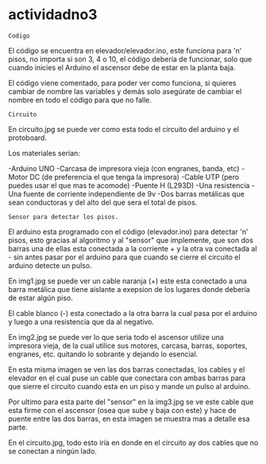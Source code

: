 # actividadno3
	Codigo

El código se encuentra en elevador/elevador.ino, este funciona
para 'n' pisos, no importa si son 3, 4 o 10, el código debería de
funcionar, solo que cuando inicies el Arduino el ascensor debe
de estar en la planta baja.

El código viene comentado, para poder ver como funciona,
si quieres cambiar de nombre las variables y demás solo asegúrate
de cambiar el nombre en todo el código para que no falle.

	Circuito

En circuito.jpg se puede ver como esta todo el circuito del arduino y el protoboard.

Los materiales serian:

-Arduino UNO
-Carcasa de impresora vieja (con engranes, banda, etc)
-Motor DC (de preferencia el que tenga la impresora)
-Cable UTP (pero puedes usar el que mas te acomode)
-Puente H (L293D)
-Una resistencia
-Una fuente de corriente independiente de 9v
-Dos barras metálicas que sean conductoras y del alto del que sera el total de pisos.

	Sensor para detectar los pisos.

El arduino esta programado con el código (elevador.ino)
para detectar 'n' pisos, esto gracias al algoritmo y al "sensor"
que implemente, que son dos barras una de ellas esta conectada
a la corriente + y la otra va conectada al - sin antes pasar
por el arduino para que cuando se cierre el circuito
el arduino detecte un pulso.

En img1.jpg se puede ver un cable naranja (+)
este esta conectado a una barra metálica que tiene aislante
a exepsion de los lugares donde debería de estar algún piso.

El cable blanco (-) esta conectado a la otra barra
la cual pasa por el arduino y luego a una resistencia
que da al negativo.

En img2.jpg se puede ver lo que seria todo el ascensor
utilize una impresora vieja, de la cual utilice sus motores,
carcasa, barras, soportes, engranes, etc. quitando lo sobrante
y dejando lo esencial.

En esta misma imagen se ven las dos barras conectadas, los cables
y el elevador en el cual puse un cable que conectara con ambas
barras para que sierre el circuito cuando esta en un piso
y mande un pulso al arduino.

Por ultimo para esta parte del "sensor" en la img3.jpg se ve este cable que esta firme con el ascensor (osea que sube y baja con este)
y hace de puente entre las dos barras, en esta imagen se muestra
mas a detalle esa parte.

En el circuito.jpg, todo esto iría en donde en el circuito
ay dos cables que no se conectan a ningún lado.

